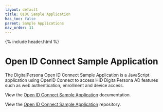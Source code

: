 ```yaml
---
layout: default
title: OIDC Sample Application
has_toc: false
parent: Sample Applications
nav_order: 11  
---
```


{% include header.html %}
<BR>

# Open ID Connect Sample Application

The DigitalPersona Open ID Connect Sample Application is a JavaScript application using OpenID Connect to access HID DigitalPersona AD features such as web authentication, enrollment and device access.

View the [Open ID Connect Sample Application](https://hidglobal.github.io/digitalpersona-oidc-sample/) documentation.

View the [Open ID Connect Sample Application](https://github.com/hidglobal/digitalpersona-oidc-sample/) repository.
